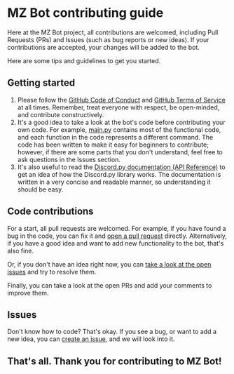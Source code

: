 # MZ Bot contributing guide

Here at the MZ Bot project, all contributions are welcomed, including
Pull Requests (PRs) and Issues (such as bug reports or new ideas). If your contributions are accepted, your
changes will be added to the bot.

Here are some tips and guidelines to get you started.

## Getting started

1. Please follow the [GitHub Code of Conduct](https://docs.github.com/en/site-policy/github-terms/github-community-code-of-conduct)
and [GitHub Terms of Service](https://docs.github.com/en/site-policy/github-terms/github-terms-of-service)
at all times. Remember, treat everyone with respect, be open-minded, and contribute constructively.
2. It's a good idea to take a look at the bot's code before contributing your own code. For example, [main.py](main.py) contains
most of the functional code, and each function in the code represents a different command.
The code has been written to make it easy for beginners to contribute; however, if there are some parts that you don't understand, feel free to
ask questions in the Issues section.
3. It's also useful to read the [Discord.py documentation (API Reference)](https://discordpy.readthedocs.io/en/latest/api.html)
to get an idea of how the Discord.py library works. The documentation is written in a very concise and readable manner, 
so understanding it should be easy.

## Code contributions

For a start, all pull requests are welcomed. For example, if you have found a bug in the code, you can fix it and 
[open a pull request](https://github.com/XInTheDark/mzbot-v2/compare) directly.
Alternatively, if you have a good idea and want to add new functionality to the bot, that's also fine.

Or, if you don't have an idea right now, you can 
[take a look at the open issues](https://github.com/XInTheDark/mzbot-v2/issues)
and try to resolve them.

Finally, you can take a look at the open PRs and add your comments to improve them.

## Issues

Don't know how to code? That's okay. If you see a bug, or want to add a new idea, you can 
[create an issue](https://github.com/XInTheDark/mzbot-v2/issues/new), and we will look into it.

## That's all. Thank you for contributing to MZ Bot!